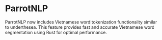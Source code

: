 # ParrotNLP

ParrotNLP now includes Vietnamese word tokenization functionality similar to underthesea. This feature provides fast and accurate Vietnamese word segmentation using Rust for optimal performance.
